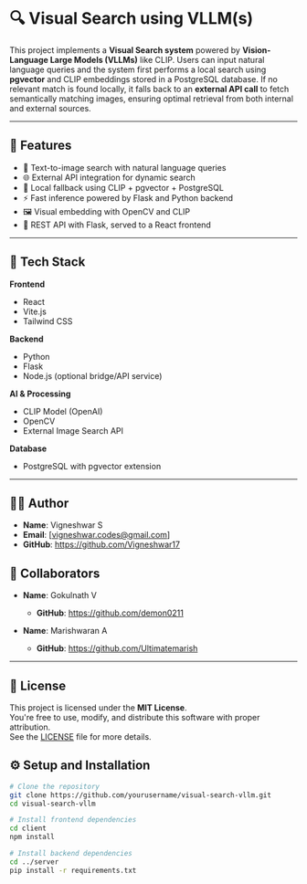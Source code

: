 # 🔍 Visual Search using VLLM(s)

This project implements a **Visual Search system** powered by **Vision-Language Large Models (VLLMs)** like CLIP. Users can input natural language queries and the system first performs a local search using **pgvector** and CLIP embeddings stored in a PostgreSQL database. If no relevant match is found locally, it falls back to an **external API call** to fetch semantically matching images, ensuring optimal retrieval from both internal and external sources.

---

## 📌 Features

- 🔎 Text-to-image search with natural language queries
- 🌐 External API integration for dynamic search
- 🧠 Local fallback using CLIP + pgvector + PostgreSQL
- ⚡ Fast inference powered by Flask and Python backend
- 🖼️ Visual embedding with OpenCV and CLIP
- 🧪 REST API with Flask, served to a React frontend

---

## 🧰 Tech Stack

**Frontend**
- React
- Vite.js
- Tailwind CSS

**Backend**
- Python
- Flask
- Node.js (optional bridge/API service)

**AI & Processing**
- CLIP Model (OpenAI)
- OpenCV
- External Image Search API

**Database**
- PostgreSQL with pgvector extension

---
## 🙋‍♂️ Author

- **Name**: Vigneshwar S
- **Email**: [vigneshwar.codes@gmail.com]  
- **GitHub**: https://github.com/Vigneshwar17

## 🤝 Collaborators

- **Name**: Gokulnath V  
  - **GitHub**: https://github.com/demon0211

- **Name**: Marishwaran A  
  - **GitHub**: https://github.com/Ultimatemarish
---

## 📄 License

This project is licensed under the **MIT License**.  
You're free to use, modify, and distribute this software with proper attribution.  
See the [LICENSE](./LICENSE) file for more details.


## ⚙️ Setup and Installation

```bash
# Clone the repository
git clone https://github.com/yourusername/visual-search-vllm.git
cd visual-search-vllm

# Install frontend dependencies
cd client
npm install

# Install backend dependencies
cd ../server
pip install -r requirements.txt
